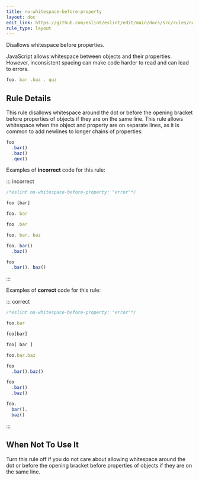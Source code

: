 ```yaml
---
title: no-whitespace-before-property
layout: doc
edit_link: https://github.com/eslint/eslint/edit/main/docs/src/rules/no-whitespace-before-property.md
rule_type: layout
---
```


<!--FIXABLE-->

Disallows whitespace before properties.

JavaScript allows whitespace between objects and their properties. However, inconsistent spacing can make code harder to read and can lead to errors.

```js
foo. bar .baz . quz
```

## Rule Details

This rule disallows whitespace around the dot or before the opening bracket before properties of objects if they are on the same line. This rule allows whitespace when the object and property are on separate lines, as it is common to add newlines to longer chains of properties:

```js
foo
  .bar()
  .baz()
  .qux()
```

Examples of **incorrect** code for this rule:

::: incorrect

```js
/*eslint no-whitespace-before-property: "error"*/

foo [bar]

foo. bar

foo .bar

foo. bar. baz

foo. bar()
  .baz()

foo
  .bar(). baz()
```

:::

Examples of **correct** code for this rule:

::: correct

```js
/*eslint no-whitespace-before-property: "error"*/

foo.bar

foo[bar]

foo[ bar ]

foo.bar.baz

foo
  .bar().baz()

foo
  .bar()
  .baz()

foo.
  bar().
  baz()
```

:::

## When Not To Use It

Turn this rule off if you do not care about allowing whitespace around the dot or before the opening bracket before properties of objects if they are on the same line.
